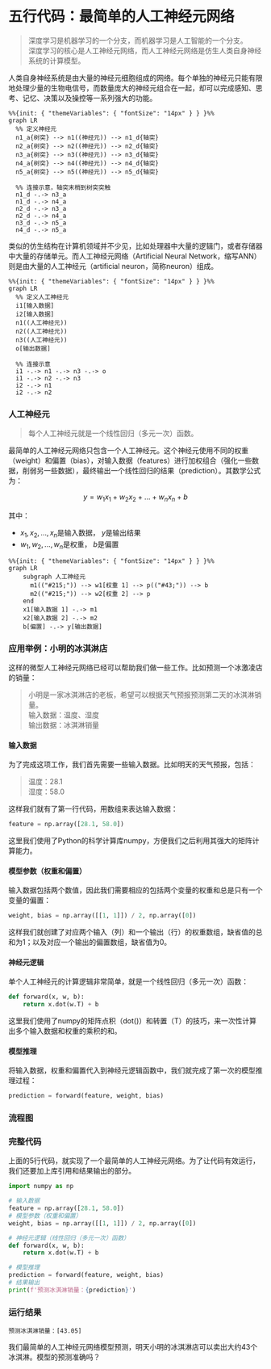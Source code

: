 # 五行代码：最简单的人工神经元网络

> 深度学习是机器学习的一个分支，而机器学习是人工智能的一个分支。<br>
> 深度学习的核心是人工神经元网络，而人工神经元网络是仿生人类自身神经系统的计算模型。

人类自身神经系统是由大量的神经元细胞组成的网络。每个单独的神经元只能有限地处理少量的生物电信号，而数量庞大的神经元组合在一起，却可以完成感知、思考、记忆、决策以及操控等一系列强大的功能。

```mermaid
%%{init: { "themeVariables": { "fontSize": "14px" } } }%%
graph LR
  %% 定义神经元
  n1_a{树突} --> n1((神经元)) --> n1_d{轴突}
  n2_a{树突} --> n2((神经元)) --> n2_d{轴突}
  n3_a{树突} --> n3((神经元)) --> n3_d{轴突}
  n4_a{树突} --> n4((神经元)) --> n4_d{轴突}
  n5_a{树突} --> n5((神经元)) --> n5_d{轴突}

  %% 连接示意，轴突末梢到树突突触
  n1_d -.-> n3_a
  n1_d -.-> n4_a
  n2_d -.-> n3_a
  n2_d -.-> n4_a
  n3_d -.-> n5_a
  n4_d -.-> n5_a
```

类似的仿生结构在计算机领域并不少见，比如处理器中大量的逻辑门，或者存储器中大量的存储单元。而人工神经元网络（Artificial Neural Network，缩写ANN）则是由大量的人工神经元（artificial neuron，简称neuron）组成。

```mermaid
%%{init: { "themeVariables": { "fontSize": "14px" } } }%%
graph LR
  %% 定义人工神经元
  i1[输入数据]
  i2[输入数据]
  n1((人工神经元))
  n2((人工神经元))
  n3((人工神经元))
  o[输出数据]
  
  %% 连接示意
  i1 -.-> n1 -.-> n3 -.-> o
  i1 -.-> n2 -.-> n3
  i2 -.-> n1
  i2 -.-> n2
```

### 人工神经元

> 每个人工神经元就是一个线性回归（多元一次）函数。

最简单的人工神经元网络只包含一个人工神经元。这个神经元使用不同的权重（weight）和偏置（bias），对输入数据（features）进行加权组合（强化一些数据，削弱另一些数据），最终输出一个线性回归的结果（prediction）。其数学公式为：

$$y = w_1x_1 + w_2x_2 + \dots + w_nx_n + b$$

其中：
- $x_1, x_2, \dots, x_n$是输入数据， $y$是输出结果
- $w_1, w_2, \dots, w_n$是权重， $b$是偏置

```mermaid
%%{init: { "themeVariables": { "fontSize": "14px" } } }%%
graph LR
    subgraph 人工神经元
      m1(("#215;")) --> w1[权重 1] --> p(("#43;")) --> b
      m2(("#215;")) --> w2[权重 2] --> p
    end
    x1[输入数据 1] -.-> m1
    x2[输入数据 2] -.-> m2
    b[偏置] -.-> y[输出数据]
```    

### 应用举例：小明的冰淇淋店

这样的微型人工神经元网络已经可以帮助我们做一些工作。比如预测一个冰激凌店的销量：

> 小明是一家冰淇淋店的老板，希望可以根据天气预报预测第二天的冰淇淋销量。<br>
> 输入数据：温度、湿度<br>
> 输出数据：冰淇淋销量

#### 输入数据

为了完成这项工作，我们首先需要一些输入数据。比如明天的天气预报，包括：

> 温度：28.1<br>
> 湿度：58.0

这样我们就有了第一行代码，用数组来表达输入数据：

```python
feature = np.array([28.1, 58.0])
```

这里我们使用了Python的科学计算库numpy，方便我们之后利用其强大的矩阵计算能力。

#### 模型参数（权重和偏置）

输入数据包括两个数值，因此我们需要相应的包括两个变量的权重和总是只有一个变量的偏置：

```python
weight, bias = np.array([[1, 1]]) / 2, np.array([0])
```

这样我们就创建了对应两个输入（列）和一个输出（行）的权重数组，缺省值的总和为1；以及对应一个输出的偏置数组，缺省值为0。

#### 神经元逻辑

单个人工神经元的计算逻辑非常简单，就是一个线性回归（多元一次）函数：

```python
def forward(x, w, b):
    return x.dot(w.T) + b
```

这里我们使用了numpy的矩阵点积（dot()）和转置（T）的技巧，来一次性计算出多个输入数据和权重的乘积的和。

#### 模型推理

将输入数据，权重和偏置代入到神经元逻辑函数中，我们就完成了第一次的模型推理过程：

```python
prediction = forward(feature, weight, bias)
```

### 流程图

### 完整代码

上面的5行代码，就实现了一个最简单的人工神经元网络。为了让代码有效运行，我们还要加上库引用和结果输出的部分。

```python
import numpy as np

# 输入数据
feature = np.array([28.1, 58.0])
# 模型参数（权重和偏置）
weight, bias = np.array([[1, 1]]) / 2, np.array([0])

# 神经元逻辑（线性回归（多元一次）函数）
def forward(x, w, b):
    return x.dot(w.T) + b

# 模型推理
prediction = forward(feature, weight, bias)
# 结果输出
print(f'预测冰淇淋销量：{prediction}')
```

### 运行结果

```text
预测冰淇淋销量：[43.05]
```

我们最简单的人工神经元网络模型预测，明天小明的冰淇淋店可以卖出大约43个冰淇淋。模型的预测准确吗？


